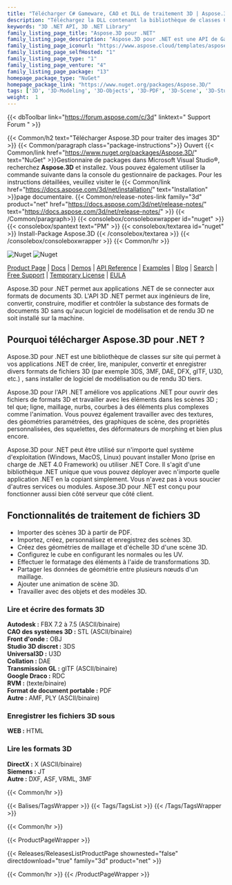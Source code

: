 ```yaml
---
title: "Télécharger C# Gameware, CAO et DLL de traitement 3D | Aspose.3D"
description: "Téléchargez la DLL contenant la bibliothèque de classes C# pour travailler avec des fichiers 3D (3DS, 3MF, DAE, DFX, gITF, U3D), des maillages, des géométries, des scènes, des animations via l'API .NET sur site."
keywords: "3D .NET API, 3D .NET Library"
family_listing_page_title: "Aspose.3D pour .NET"
family_listing_page_description: "Aspose.3D pour .NET est une API de Gameware et de conception assistée par ordinateur (CAO) riche en fonctionnalités qui permet aux applications Mono et .NET, y compris ASP.NET, Windows Forms et les services Web, de se connecter automatiquement aux formats de documents 3D courants sans aucune 3D. logiciel de modélisation et de rendu installé sur le serveur. Il prend en charge Discreet3DS, WavefrontOBJ, FBX (ASCII, binaire), STL (ASCII, binaire), USDC, USDZ, PDMS RVM, Universal3D, Collada, glTF, GLB, PLY, HTML5, A3DW, DirectX et Google Draco formats de fichiers, permettant aux développeurs pour créer, lire, convertir, modifier et contrôler facilement la substance de ces formats de documents 3D à l'aide de l'API Aspose.3D."
family_listing_page_iconurl: "https://www.aspose.cloud/templates/aspose/App_Themes/V3/images/3d/272x272/aspose_3d-for-net-min.png"
family_listing_page_selfHosted: "1"
family_listing_page_type: "1"
family_listing_page_venture: "4"
family_listing_page_package: "13"
homepage_package_type: "NuGet"
homepage_package_link: "https://www.nuget.org/packages/Aspose.3D/"
tags: ['3D', '3D-Modeling', '3D-Objects', '3D-PDF', '3D-Scene', '3D-Studio-Max', '3D-Viewports', '3DS', '3D-to-GLTF2.0', '3D-to-HTML', '3D-to-PDF', '3MF', 'AMF', 'Animation', 'ASE', 'Aspose.3D', 'Aspose.Total', 'AutoCAD', 'Autodesk', 'Collada', 'Conholdate', 'Conholdate.Total', 'Cylinder', 'DAE', 'Darco', 'DirectX', 'DRC', 'DXF', 'FBX', 'Geometry', 'gITF', 'HTML', 'JT', 'Linear-Extrusion', 'Mesh', 'Morph', 'NURBS', 'OBJ', 'PDF', 'PLY', 'PointCloud', 'Polygons', 'Redenring', 'RVM', 'Skeleton', 'STL', 'U3D', 'VRML', 'Wavefront', 'X']
weight:  1
---
```


{{< dbToolbar link="https://forum.aspose.com/c/3d" linktext=" Support Forum " >}}

{{< Common/h2 text="Télécharger Aspose.3D pour traiter des images 3D"  >}}
{{< Common/paragraph class="package-instructions">}}
Ouvert
{{< Common/link href="https://www.nuget.org/packages/Aspose.3D/" text="NuGet"  >}}Gestionnaire de packages dans Microsoft Visual Studio®, recherchez <b>Aspose.3D</b> et installez. Vous pouvez également utiliser la commande suivante dans la console du gestionnaire de packages. Pour les instructions détaillées, veuillez visiter le
{{< Common/link href="https://docs.aspose.com/3d/net/installation/" text="Installation"  >}}page documentaire.
{{< Common/release-notes-link family="3d" product="net" href="https://docs.aspose.com/3d/net/release-notes/" text="https://docs.aspose.com/3d/net/release-notes/"  >}}
{{< /Common/paragraph>}}
{{< consolebox/consoleboxwrapper id="nuget" >}}
       {{< consolebox/spantext text="PM" >}}
       {{< consolebox/textarea id="nuget" >}} Install-Package Aspose.3D {{< /consolebox/textarea >}}
{{< /consolebox/consoleboxwrapper >}}
{{< Common/hr >}}

![Nuget](https://img.shields.io/nuget/v/Aspose.3D) ![Nuget](https://img.shields.io/nuget/dt/Aspose.3D?label=nuget%20downloads)

[Product Page](https://products.aspose.com/3d/net/) | [Docs](https://docs.aspose.com/3d/net/) | [Demos](https://products.aspose.app/3d/family) | [API Reference](https://reference.aspose.com/3d/net/) | [Examples](https://github.com/aspose-3d/Aspose.3D-for-.NET/tree/master/Examples) | [Blog](https://blog.aspose.com/category/3d/) | [Search](https://search.aspose.com/) | [Free Support](https://forum.aspose.com/c/3d) | [Temporary License](https://purchase.aspose.com/temporary-license) | [EULA](https://about.aspose.com/legal/eula/)

Aspose.3D pour .NET permet aux applications .NET de se connecter aux formats de documents 3D. L'API 3D .NET permet aux ingénieurs de lire, convertir, construire, modifier et contrôler la substance des formats de documents 3D sans qu'aucun logiciel de modélisation et de rendu 3D ne soit installé sur la machine.

## Pourquoi télécharger Aspose.3D pour .NET ?

Aspose.3D pour .NET est une bibliothèque de classes sur site qui permet à vos applications .NET de créer, lire, manipuler, convertir et enregistrer divers formats de fichiers 3D (par exemple 3DS, 3MF, DAE, DFX, gITF, U3D, etc.) , sans installer de logiciel de modélisation ou de rendu 3D tiers.

Aspose.3D pour l'API .NET améliore vos applications .NET pour ouvrir des fichiers de formats 3D et travailler avec les éléments dans les scènes 3D ; tel que; ligne, maillage, nurbs, courbes à des éléments plus complexes comme l'animation. Vous pouvez également travailler avec des textures, des géométries paramétrées, des graphiques de scène, des propriétés personnalisées, des squelettes, des déformateurs de morphing et bien plus encore.

Aspose.3D pour .NET peut être utilisé sur n'importe quel système d'exploitation (Windows, MacOS, Linux) pouvant installer Mono (prise en charge de .NET 4.0 Framework) ou utiliser .NET Core. Il s'agit d'une bibliothèque .NET unique que vous pouvez déployer avec n'importe quelle application .NET en la copiant simplement. Vous n'avez pas à vous soucier d'autres services ou modules. Aspose.3D pour .NET est conçu pour fonctionner aussi bien côté serveur que côté client.

## Fonctionnalités de traitement de fichiers 3D

- Importer des scènes 3D à partir de PDF.
- Importez, créez, personnalisez et enregistrez des scènes 3D.
- Créez des géométries de maillage et d'échelle 3D d'une scène 3D.
- Configurez le cube en configurant les normales ou les UV.
- Effectuer le formatage des éléments à l'aide de transformations 3D.
- Partager les données de géométrie entre plusieurs nœuds d'un maillage.
- Ajouter une animation de scène 3D.
- Travailler avec des objets et des modèles 3D.

### Lire et écrire des formats 3D

**Autodesk :** FBX 7.2 à 7.5 (ASCII/binaire)\
**CAO des systèmes 3D :** STL (ASCII/binaire)\
**Front d'onde :** OBJ\
**Studio 3D discret :** 3DS\
**Universal3D :** U3D\
**Collation :** DAE\
**Transmission GL :** glTF (ASCII/binaire)\
**Google Draco :** RDC\
**RVM :** (texte/binaire)\
**Format de document portable :** PDF\
**Autre :** AMF, PLY (ASCII/binaire)

### Enregistrer les fichiers 3D sous

**WEB :** HTML

### Lire les formats 3D

**DirectX :** X (ASCII/binaire)\
**Siemens :** JT\
**Autre :** DXF, ASF, VRML, 3MF

{{< Common/hr >}}

{{< Balises/TagsWrapper >}}
 {{< Tags/TagsList >}}
{{< /Tags/TagsWrapper >}}

{{< Common/hr >}}

{{< ProductPageWrapper >}}
<!-- ReleasesListProductPage-->
   {{< Releases/ReleasesListProductPage shownested="false"  directdownload="true" family="3d" product="net" >}}
<!-- /ReleasesListProductPage-->
{{< Common/hr >}}
{{< /ProductPageWrapper >}}

